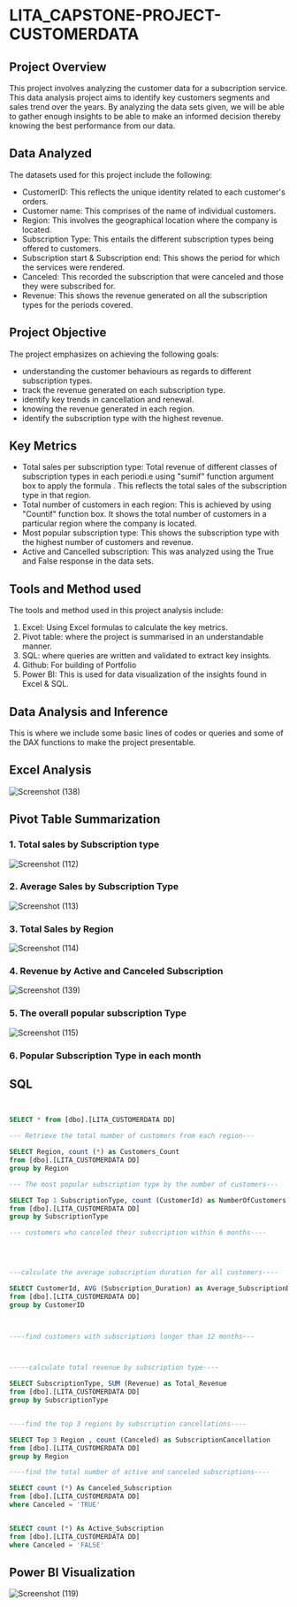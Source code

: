 # LITA_CAPSTONE-PROJECT-CUSTOMERDATA

## Project Overview

This project involves analyzing the customer data for a subscription service. This data analysis project aims to identify key customers segments and sales trend over the years. By analyzing the data sets given, we will be able to gather enough insights to be able to make an informed decision thereby knowing the best performance from our data.

## Data Analyzed

The datasets used for this project include the following:
- CustomerID: This reflects the unique identity related to each customer's orders.
- Customer name: This comprises of the name of individual customers.
- Region: This involves the geographical location where the company is located.
- Subscription Type: This entails the different subscription types being offered to customers.
- Subscription start & Subscription end: This shows the period for which the services were rendered.
- Canceled: This recorded the subscription that were canceled and those they were subscribed for.
- Revenue: This shows the revenue generated on all the subscription types for the periods covered.

## Project Objective

The project emphasizes on achieving the following goals:
- understanding the customer behaviours as regards to different subscription types.
- track the revenue generated on each subscription type.
- identify key trends in cancellation and renewal.
- knowing the revenue generated in each region.
- identify the subscription type with the highest revenue.


## Key Metrics

- Total sales per subscription type: Total revenue of different classes of subscription types in each periodi.e using "sumif" function argument box to apply the formula . This reflects the total sales of the subscription type in that region.
- Total number of customers in each region: This is achieved by using "Countif" function box. It shows the total number of customers in a particular region where the company is located.
- Most popular subscription type: This shows the subscription type with the highest number of customers and revenue.
- Active and Cancelled subscription: This was analyzed using the True and False response in the data sets.


## Tools and Method used

The tools and method used in this project analysis include:
1. Excel: Using Excel formulas to calculate the key metrics.
2. Pivot table: where the project is summarised in an understandable manner.
3. SQL: where queries are written and validated to extract key insights.
4. Github: For building of Portfolio
5. Power BI: This is used for data visualization of the insights found in Excel & SQL.

## Data Analysis and Inference

This is where we include some basic lines of codes or queries and some of the DAX functions to make the project presentable.

## Excel Analysis

![Screenshot (138)](https://github.com/user-attachments/assets/c3506b4a-6251-47c2-8022-97a93c103313)

## Pivot Table Summarization

### 1. Total sales by Subscription type

![Screenshot (112)](https://github.com/user-attachments/assets/e296abca-02cd-4bce-b6ff-fc2e53ccbdb4)

### 2. Average Sales by Subscription Type

![Screenshot (113)](https://github.com/user-attachments/assets/839a2319-c99a-4c35-8ef3-e6ba0a8fa03c)

### 3. Total Sales by Region

![Screenshot (114)](https://github.com/user-attachments/assets/e418c69f-ad44-46c4-a492-8077b375e6e3)

### 4. Revenue by Active and Canceled Subscription

![Screenshot (139)](https://github.com/user-attachments/assets/d2618ef5-1c78-409e-b6f0-ae7feee0474a)

### 5. The overall popular subscription Type

![Screenshot (115)](https://github.com/user-attachments/assets/1dc765bb-399b-4f25-b446-c7d2684e5350)

### 6. Popular Subscription Type in each month













## SQL
```SQL


SELECT * from [dbo].[LITA_CUSTOMERDATA DD]

--- Retrieve the total number of customers from each region---

SELECT Region, count (*) as Customers_Count
from [dbo].[LITA_CUSTOMERDATA DD]
group by Region

--- The most popular subscription type by the number of customers---

SELECT Top 1 SubscriptionType, count (CustomerId) as NumberOfCustomers
from [dbo].[LITA_CUSTOMERDATA DD]
group by SubscriptionType

--- customers who canceled their subscription within 6 months----

 


---calculate the average subscription duration for all customers----

SELECT CustomerId, AVG (Subscription_Duration) as Average_SubscriptionDuration
from [dbo].[LITA_CUSTOMERDATA DD]
group by CustomerID



----find customers with subscriptions longer than 12 months---



-----calculate total revenue by subscription type----

SELECT SubscriptionType, SUM (Revenue) as Total_Revenue
from [dbo].[LITA_CUSTOMERDATA DD]
group by SubscriptionType


----find the top 3 regions by subscription cancellations----

SELECT Top 3 Region , count (Canceled) as SubscriptionCancellation
from [dbo].[LITA_CUSTOMERDATA DD]
group by Region

----find the total number of active and canceled subscriptions----

SELECT count (*) As Canceled_Subscription
from [dbo].[LITA_CUSTOMERDATA DD]
where Canceled = 'TRUE'


SELECT count (*) As Active_Subscription
from [dbo].[LITA_CUSTOMERDATA DD]
where Canceled = 'FALSE'
```


## Power BI Visualization

![Screenshot (119)](https://github.com/user-attachments/assets/22bb083e-5e4f-4e39-823a-2f9384437415)


